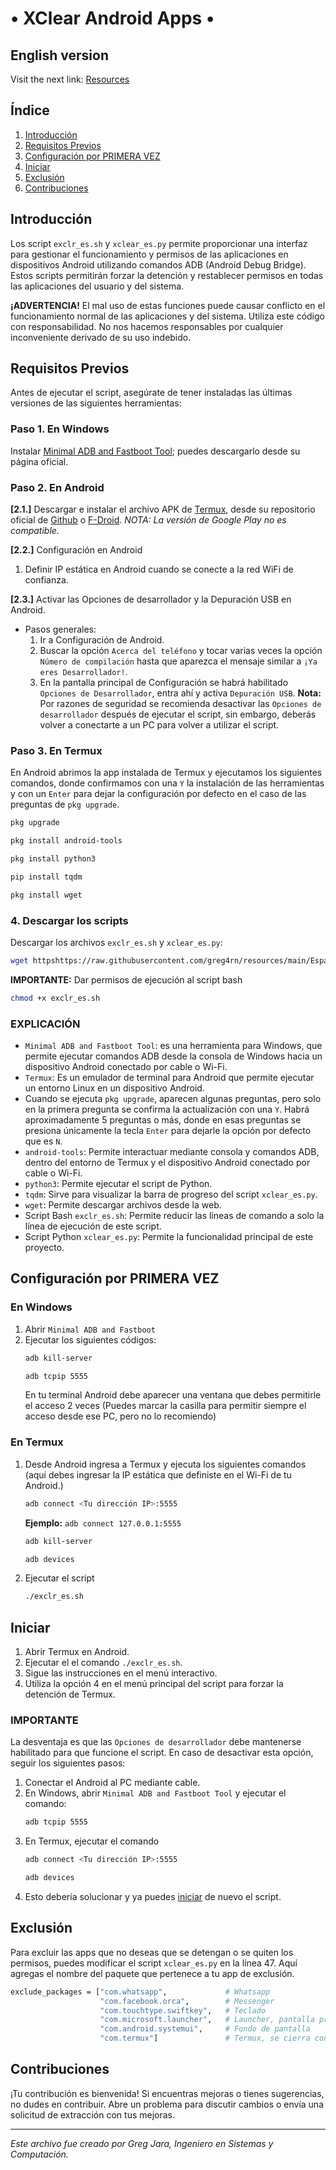 # • XClear Android Apps •

## English version 
Visit the next link: [Resources](https://github.com/greg4rn/XClear)

## Índice

1. [Introducción](#introducción)
2. [Requisitos Previos](#requisitos-previos)
3. [Configuración por PRIMERA VEZ](#configuración-por-primera-vez)
4. [Iniciar](#iniciar)
5. [Exclusión](#exclusión)
6. [Contribuciones](#contribuciones)

## Introducción
Los script `exclr_es.sh` y `xclear_es.py` permite proporcionar una interfaz para gestionar el funcionamiento y permisos de las aplicaciones en dispositivos Android utilizando comandos ADB (Android Debug Bridge). Estos scripts permitirán forzar la detención y restablecer permisos en todas las aplicaciones del usuario y del sistema.

**¡ADVERTENCIA!**
El mal uso de estas funciones puede causar conflicto en el funcionamiento normal de las aplicaciones y del sistema. Utiliza este código con responsabilidad. No nos hacemos responsables por cualquier inconveniente derivado de su uso indebido.

## Requisitos Previos
Antes de ejecutar el script, asegúrate de tener instaladas las últimas versiones de las siguientes herramientas:

### Paso 1. En Windows
Instalar [Minimal ADB and Fastboot Tool](https://androidmtk.com/download-minimal-adb-fastboot-tool); puedes descargarlo desde su página oficial.

### Paso 2. En Android
**[2.1.]** Descargar e instalar el archivo APK de [Termux](https://termux.dev/), desde su repositorio oficial de [Github](https://github.com/termux/termux-app/releases) o [F-Droid](https://f-droid.org/en/packages/com.termux/).
*NOTA: La versión de Google Play no es compatible.*

**[2.2.]** Configuración en Android
1. Definir IP estática en Android cuando se conecte a la red WiFi de confianza.

**[2.3.]** Activar las Opciones de desarrollador y la Depuración USB en Android.
* Pasos generales:
    1. Ir a Configuración de Android.
    2. Buscar la opción `Acerca del teléfono` y tocar varias veces la opción `Número de compilación` hasta que aparezca el mensaje similar a `¡Ya eres Desarrollador!`.
    3. En la pantalla principal de Configuración se habrá habilitado `Opciones de Desarrollador`, entra ahí y activa `Depuración USB`.
**Nota:** Por razones de seguridad se recomienda desactivar las `Opciones de desarrollador` después de ejecutar el script, sin embargo, deberás volver a conectarte a un PC para volver a utilizar el script.

### Paso 3. En Termux
En Android abrimos la app instalada de Termux y ejecutamos los siguientes comandos, donde confirmamos con una `Y` la instalación de las herramientas y con un `Enter` para dejar la configuración por defecto en el caso de las preguntas de `pkg upgrade`.
```bash
pkg upgrade
```
```bash
pkg install android-tools
```
```bash
pkg install python3
```
```bash
pip install tqdm
```
```bash
pkg install wget
```
### 4. Descargar los scripts
Descargar los archivos `exclr_es.sh` y `xclear_es.py`:
```bash
wget httpshttps://raw.githubusercontent.com/greg4rn/resources/main/Espa%C3%B1ol/exclr_es.sh ; wget https://raw.githubusercontent.com/greg4rn/resources/main/Espa%C3%B1ol/xclear_es.py
```
**IMPORTANTE:** Dar permisos de ejecución al script bash
```bash
chmod +x exclr_es.sh
```
### EXPLICACIÓN
- `Minimal ADB and Fastboot Tool`: es una herramienta para Windows, que permite ejecutar comandos ADB desde la consola de Windows hacia un dispositivo Android conectado por cable o Wi-Fi.
- `Termux`: Es un emulador de terminal para Android que permite ejecutar un entorno Linux en un dispositivo Android.
- Cuando se ejecuta `pkg upgrade`, aparecen algunas preguntas, pero solo en la primera pregunta se confirma la actualización con una `Y`. Habrá aproximadamente 5 preguntas o más, donde en esas preguntas se presiona únicamente la tecla `Enter` para dejarle  la opción por defecto que es `N`.
- `android-tools`: Permite interactuar mediante consola y comandos ADB, dentro del entorno de Termux y el dispositivo Android conectado por cable o Wi-Fi.
- `python3`: Permite ejecutar el script de Python.
- `tqdm`: Sirve para visualizar la barra de progreso del script `xclear_es.py`.
- `wget`: Permite descargar archivos desde la web.
- Script Bash `exclr_es.sh`: Permite reducir las líneas de comando a solo la línea de ejecución de este script.
- Script Python `xclear_es.py`: Permite la funcionalidad principal de este proyecto.

## Configuración por PRIMERA VEZ
### En Windows
1. Abrir `Minimal ADB and Fastboot`
2. Ejecutar los siguientes códigos:
    ```bash
    adb kill-server
    ```
    ```bash
    adb tcpip 5555
    ```
    En tu terminal Android debe aparecer una ventana que debes permitirle el acceso 2 veces (Puedes marcar la casilla para permitir siempre el acceso desde ese PC, pero no lo recomiendo)
### En Termux
1. Desde Android ingresa a Termux y ejecuta los siguientes comandos (aquí debes ingresar la IP estática que definiste en el Wi-Fi de tu Android.)

    ```bash
    adb connect <Tu dirección IP>:5555
    ```
    **Ejemplo:** `adb connect 127.0.0.1:5555`
    
    ```bash
    adb kill-server
    ```
    ```bash
    adb devices
    ```
2.	Ejecutar el script
    ```bash
    ./exclr_es.sh
    ```

## Iniciar
1. Abrir Termux en Android.
2. Ejecutar el el comando `./exclr_es.sh`.
3. Sigue las instrucciones en el menú interactivo.
4. Utiliza la opción 4 en el menú principal del script para forzar la detención de Termux.

### IMPORTANTE
La desventaja es que las `Opciones de desarrollador` debe mantenerse habilitado para que funcione el script. En caso de desactivar esta opción, seguir los siguientes pasos:
1. Conectar el Android al PC mediante cable.
2. En Windows, abrir `Minimal ADB and Fastboot Tool` y ejecutar el comando:
    ```bash
    adb tcpip 5555
    ```
3. En Termux, ejecutar el comando
    ```bash
    adb connect <Tu dirección IP>:5555
    ```
    ```bash
    adb devices
    ```
4. Esto debería solucionar y ya puedes [iniciar](#iniciar) de nuevo el script.


## Exclusión
Para excluir las apps que no deseas que se detengan o se quiten los permisos, puedes modificar el script `xclear_es.py` en la línea 47. Aquí agregas el nombre del paquete que pertenece a tu app de exclusión.

```bash
exclude_packages = ["com.whatsapp",             # Whatsapp
                    "com.facebook.orca",        # Messenger
                    "com.touchtype.swiftkey",   # Teclado
                    "com.microsoft.launcher",   # Launcher, pantalla principal
                    "com.android.systemui",     # Fondo de pantalla
                    "com.termux"]               # Termux, se cierra con la Opción "4. Salir".
```

## Contribuciones

¡Tu contribución es bienvenida! Si encuentras mejoras o tienes sugerencias, no dudes en contribuir. Abre un problema para discutir cambios o envía una solicitud de extracción con tus mejoras.

---

*Este archivo fue creado por Greg Jara, Ingeniero en Sistemas y Computación.*
